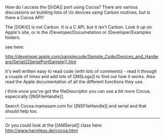 How do I access the [[IrDA]] port using Cocoa?  There are various discussions on building lists of i/o devices using Carbon routines, but is there a Cocoa API?

The [[IOKit]] is not Carbon. It is a C API, but it isn't Carbon. Look it up on Apple's site, or in the /Developer/Documetation or /Developer/Examples folders.

see here:

http://developer.apple.com/samplecode/Sample_Code/Devices_and_Hardware/Serial/[[SerialPortSample]].htm

It's well written easy to read code (with lots of comments) - read it through a couple of times and add lots of [[NSLogs]] to find out how it works.  Also read the Apple documentation of all the different functions they use.

I think once you've got the fileDescriptor you can use a bit more Cocoa, especically [[NSFileHandle]].

Search Cocoa.mamasam.com for [[NSFileHandle]] and serial and that should help too.

----

Or you could look at the [[AMSerial]] class here:
http://www.harmless.de/cocoa.html